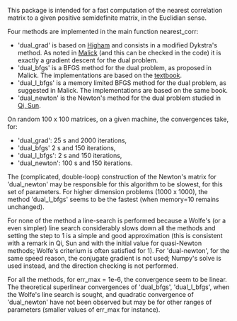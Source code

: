This package is intended for a fast computation of the nearest correlation matrix to a given positive semidefinite matrix, in the Euclidian sense.

Four methods are implemented in the main function nearest_corr:
- 'dual_grad' is based on [Higham](https://www.maths.manchester.ac.uk/~higham/narep/narep369.pdf) and consists in a modified Dykstra's method. As noted in [Malick](https://hal.inria.fr/inria-00072409v2/document) (and this can be checked in the code) it is exactly a gradient descent for the dual problem.
- 'dual_bfgs' is a BFGS method for the dual problem, as proposed in Malick. The implementations are based on the [textbook](https://www.springer.com/gp/book/9783540354451).
- 'dual_l_bfgs' is a memory limited BFGS method for the dual problem, as suggested in Malick. The implementations are based on the same book.
- 'dual_newton' is the Newton's method for the dual problem studied in [Qi, Sun](http://www.personal.soton.ac.uk/hdqi/REPORTS/simax_06.pdf).

On random 100 x 100 matrices, on a given machine, the convergences take, for:
- 'dual_grad': 25 s and 2000 iterations,
- 'dual_bfgs' 2 s and 150 iterations,
- 'dual_l_bfgs': 2 s and 150 iterations,
- 'dual_newton': 100 s and 150 iterations.

The (complicated, double-loop) construction of the Newton's matrix for 'dual_newton' may be responsible for this algorithm to be slowest, for this set of parameters. For higher dimension problems (1000 x 1000), the method 'dual_l_bfgs' seems to be the fastest (when memory=10 remains unchanged).

For none of the method a line-search is performed because a Wolfe's (or a even simpler) line search considerably slows down all the methods and setting the step to 1 is a simple and good approximation (this is consistent with a remark in Qi, Sun and with the initial value for quasi-Newton methods; Wolfe's criterium is often satisfied for 1). For 'dual-newton', for the same speed reason, the conjugate gradient is not used; Numpy's solve is used instead, and the direction checking is not performed.

For all the methods, for err_max = 1e-6, the convergence seem to be linear. The theoretical superlinear convergences of 'dual_bfgs', 'dual_l_bfgs', when the Wolfe's line search is sought, and quadratic convergence of 'dual_newton' have not been observed but may be for other ranges of parameters (smaller values of err_max for instance).

